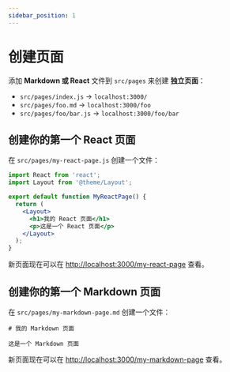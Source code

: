 ```yaml
---
sidebar_position: 1
---
```


# 创建页面

添加 **Markdown 或 React** 文件到 `src/pages` 来创建 **独立页面**：

- `src/pages/index.js` → `localhost:3000/`
- `src/pages/foo.md` → `localhost:3000/foo`
- `src/pages/foo/bar.js` → `localhost:3000/foo/bar`

## 创建你的第一个 React 页面

在 `src/pages/my-react-page.js` 创建一个文件：

```jsx title="src/pages/my-react-page.js"
import React from 'react';
import Layout from '@theme/Layout';

export default function MyReactPage() {
  return (
    <Layout>
      <h1>我的 React 页面</h1>
      <p>这是一个 React 页面</p>
    </Layout>
  );
}
```

新页面现在可以在 [http://localhost:3000/my-react-page](http://localhost:3000/my-react-page) 查看。

## 创建你的第一个 Markdown 页面

在 `src/pages/my-markdown-page.md` 创建一个文件：

```mdx title="src/pages/my-markdown-page.md"
# 我的 Markdown 页面

这是一个 Markdown 页面
```

新页面现在可以在 [http://localhost:3000/my-markdown-page](http://localhost:3000/my-markdown-page) 查看。
